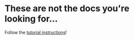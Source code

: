 # These are not the docs you're looking for...

Follow the [tutorial instructions](https://csesoc-compclub.github.io/2025-Winter-Handbook/)!